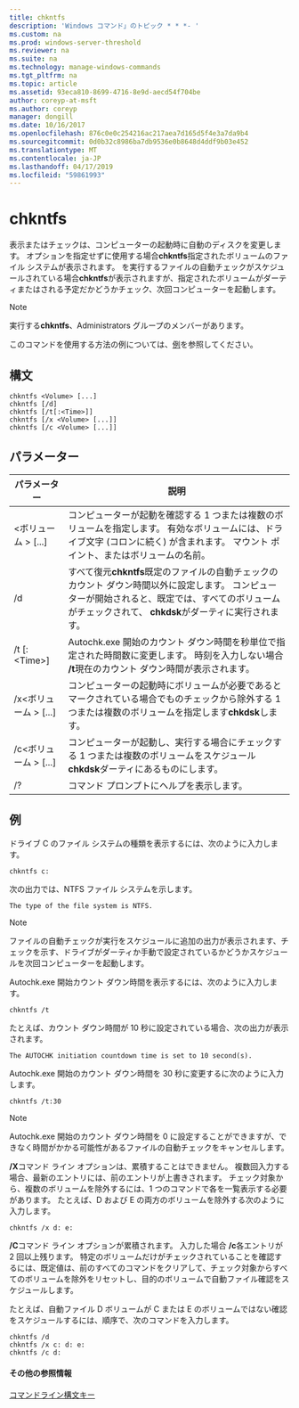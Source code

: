 ```yaml
---
title: chkntfs
description: 'Windows コマンド」のトピック * * *- '
ms.custom: na
ms.prod: windows-server-threshold
ms.reviewer: na
ms.suite: na
ms.technology: manage-windows-commands
ms.tgt_pltfrm: na
ms.topic: article
ms.assetid: 93eca810-8699-4716-8e9d-aecd54f704be
author: coreyp-at-msft
ms.author: coreyp
manager: dongill
ms.date: 10/16/2017
ms.openlocfilehash: 876c0e0c254216ac217aea7d165d5f4e3a7da9b4
ms.sourcegitcommit: 0d0b32c8986ba7db9536e0b8648d4ddf9b03e452
ms.translationtype: MT
ms.contentlocale: ja-JP
ms.lasthandoff: 04/17/2019
ms.locfileid: "59861993"
---
```

# <a name="chkntfs"></a>chkntfs



表示またはチェックは、コンピューターの起動時に自動のディスクを変更します。 オプションを指定せずに使用する場合**chkntfs**指定されたボリュームのファイル システムが表示されます。 を実行するファイルの自動チェックがスケジュールされている場合**chkntfs**が表示されますが、指定されたボリュームがダーティまたはされる予定だかどうかチェック、次回コンピューターを起動します。

> [!NOTE]
> 実行する**chkntfs**、Administrators グループのメンバーがあります。

このコマンドを使用する方法の例については、[例](#BKMK_examples)を参照してください。

## <a name="syntax"></a>構文

```
chkntfs <Volume> [...]
chkntfs [/d]
chkntfs [/t[:<Time>]]
chkntfs [/x <Volume> [...]]
chkntfs [/c <Volume> [...]]
```

## <a name="parameters"></a>パラメーター

|パラメーター|説明|
|---------|-----------|
|\<ボリューム > [...]|コンピューターが起動を確認する 1 つまたは複数のボリュームを指定します。 有効なボリュームには、ドライブ文字 (コロンに続く) が含まれます。 マウント ポイント、またはボリュームの名前。|
|/d|すべて復元**chkntfs**既定のファイルの自動チェックのカウント ダウン時間以外に設定します。 コンピューターが開始されると、既定では、すべてのボリュームがチェックされて、 **chkdsk**がダーティに実行されます。|
|/t [:\<Time>]|Autochk.exe 開始のカウント ダウン時間を秒単位で指定された時間数に変更します。 時刻を入力しない場合 **/t**現在のカウント ダウン時間が表示されます。|
|/x\<ボリューム > [...]|コンピューターの起動時にボリュームが必要であるとマークされている場合でものチェックから除外する 1 つまたは複数のボリュームを指定します**chkdsk**します。|
|/c\<ボリューム > [...]|コンピューターが起動し、実行する場合にチェックする 1 つまたは複数のボリュームをスケジュール**chkdsk**ダーティにあるものにします。|
|/?|コマンド プロンプトにヘルプを表示します。|

## <a name="BKMK_examples"></a>例

ドライブ C のファイル システムの種類を表示するには、次のように入力します。
```
chkntfs c:
```
次の出力では、NTFS ファイル システムを示します。
```
The type of the file system is NTFS.
```

> [!NOTE]
> ファイルの自動チェックが実行をスケジュールに追加の出力が表示されます、チェックを示す、ドライブがダーティか手動で設定されているかどうかスケジュールを次回コンピューターを起動します。

Autochk.exe 開始カウント ダウン時間を表示するには、次のように入力します。
```
chkntfs /t
```
たとえば、カウント ダウン時間が 10 秒に設定されている場合、次の出力が表示されます。
```
The AUTOCHK initiation countdown time is set to 10 second(s).
```
Autochk.exe 開始のカウント ダウン時間を 30 秒に変更するに次のように入力します。
```
chkntfs /t:30
```

> [!NOTE]
> Autochk.exe 開始のカウント ダウン時間を 0 に設定することができますが、できなく時間がかかる可能性があるファイルの自動チェックをキャンセルします。

**/X**コマンド ライン オプションは、累積することはできません。 複数回入力する場合、最新のエントリには、前のエントリが上書きされます。 チェック対象から、複数のボリュームを除外するには、1 つのコマンドで各を一覧表示する必要があります。 たとえば、D および E の両方のボリュームを除外する次のように入力します。
```
chkntfs /x d: e:
```
**/C**コマンド ライン オプションが累積されます。 入力した場合 **/c**各エントリが 2 回以上残ります。 特定のボリュームだけがチェックされていることを確認するには、既定値は、前のすべてのコマンドをクリアして、チェック対象からすべてのボリュームを除外をリセットし、目的のボリュームで自動ファイル確認をスケジュールします。

たとえば、自動ファイル D ボリュームが C または E のボリュームではない確認をスケジュールするには、順序で、次のコマンドを入力します。
```
chkntfs /d
chkntfs /x c: d: e:
chkntfs /c d:
```

#### <a name="additional-references"></a>その他の参照情報

[コマンドライン構文キー](command-line-syntax-key.md)